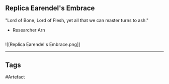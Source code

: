 ## Replica Earendel's Embrace
"Lord of Bone, Lord of Flesh, yet all that we can
master turns to ash."
- Researcher Arn
## 
![[Replica Earendel's Embrace.png]]

---
## Tags
#Artefact